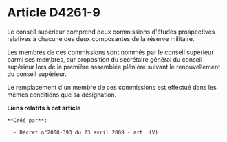 # Article D4261-9

Le conseil supérieur comprend deux commissions d'études prospectives relatives à chacune des deux composantes de la réserve
militaire.

Les membres de ces commissions sont nommés par le conseil supérieur parmi ses membres, sur proposition du secrétaire général
du conseil supérieur lors de la première assemblée plénière suivant le renouvellement du conseil supérieur.

Le remplacement d'un membre de ces commissions est effectué dans les mêmes conditions que sa désignation.

**Liens relatifs à cet article**

	**Créé par**:

	  - Décret n°2008-393 du 23 avril 2008 - art. (V)
